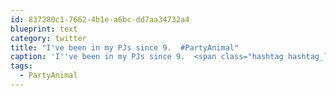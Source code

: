 ```yaml
---
id: 837280c1-7662-4b1e-a6bc-dd7aa34732a4
blueprint: text
category: twitter
title: "I've been in my PJs since 9.  #PartyAnimal"
caption: 'I''ve been in my PJs since 9.  <span class="hashtag hashtag_local">#<a href="http://tweettemp.darylchymko.ca/?tag=partyanimal">PartyAnimal</a>'
tags:
  - PartyAnimal
---
```

